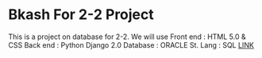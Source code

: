# Bkash For 2-2 Project

This is a project on database for 2-2.
We will use Front end : HTML 5.0 & CSS
            Back end  : Python Django 2.0
            Database  : ORACLE
            St. Lang  : SQL
 [LINK](google.com)
